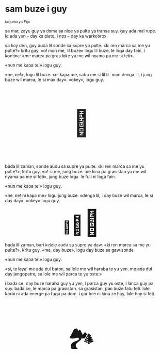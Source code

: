# sam buze i guy

<small>tarjumu ya _Erjo_</small>


sa mar, zayu guy ya doma sa nice ya pulte ya transa suy.
guy ada mal rupe. le ada yen – day ka plate, i nos – day ka warkobrox.

sa koy den, guy auda lil sonde sa supre ya pulte.
«ki ren marca sa me yu pulte?» kritu guy.
«o! mon me, lil buze» logu lil buze.
le loga day fain, i kontina:
«me marca pa gras loke ya me wil nyama pa me si feti».

«nun me kapa te!» logu guy.

«ne, ne!», logu lil buze.
«ni kapa me, sabu me si lil lil. mon denga lil, i jung buze wil marca, le si max day».
«okey», logu guy.

<p style="font-size:6em;text-align:center;">👺</p>

bada lil zaman, sonde audu sa supre ya pulte.
«ki ren marca sa me yu pulte?», kritu guy.
«o! si me, jung buze. me kina pa grasistan ya me wil nyama pa me si feti», jung buze loga.
le fuli ni loga fain.

«nun me kapa te!» logu guy.

«ne, ne! ni kapa me» logu jung buze.
«denga lil, i day buze wil marca, le si day day».
«okey» logu guy.

<p style="text-align:center;"><span style="font-size:3em;">🐐</span><span style="font-size:4.5em;">🐐</span><span style="font-size:6em;">🐐</span></p>

bada lil zaman, bari kelele audu sa supre ya daw.
«ki ren marca sa me yu pulte?», kritu guy.
«me, day buze», logu day buze sa gaw sonde.

«nun me kapa te!» logu guy.

«si, te laya! me ada dul baton, sa lole me wil haraba te yu yen.
me ada dul day jengopetre, sa lole me wil parca te yu oste.»

i bada ce, day buze haraba guy yu yen, i parca guy yu oste, i lanca guy pa suy.
bada ce, le marca pa grasistan.
sa grasistan, pan buze fatu feti. lole karbi ni ada energe pa fuga pa dom.
i gar lole ni kina ze hay, lole hay si feti.

<p style="font-size:6em;text-align:center;">🏞️</p>

